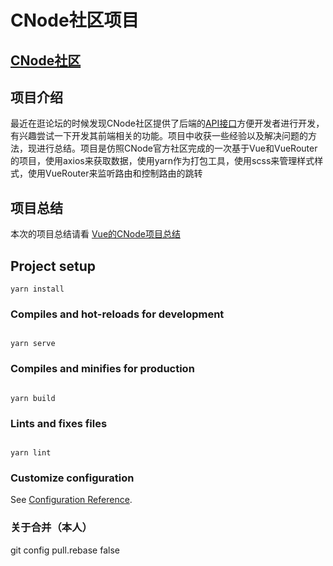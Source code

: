 # CNode社区项目

## [CNode社区](https://xin-hai.github.io/CNode-website-1/#/)

## 项目介绍

最近在逛论坛的时候发现CNode社区提供了后端的[API接口](https://link.zhihu.com/?target=https%3A//cnodejs.org/api)方便开发者进行开发，有兴趣尝试一下开发其前端相关的功能。项目中收获一些经验以及解决问题的方法，现进行总结。项目是仿照CNode官方社区完成的一次基于Vue和VueRouter的项目，使用axios来获取数据，使用yarn作为打包工具，使用scss来管理样式样式，使用VueRouter来监听路由和控制路由的跳转

## 项目总结

本次的项目总结请看 [Vue的CNode项目总结](https://zhuanlan.zhihu.com/p/650359347)

## Project setup

```
yarn install

```
### Compiles and hot-reloads for development
```

yarn serve

```
### Compiles and minifies for production
```

yarn build

```
### Lints and fixes files
```

yarn lint

```
### Customize configuration

See [Configuration Reference](https://cli.vuejs.org/config/).

### 关于合并（本人）

git config pull.rebase false

